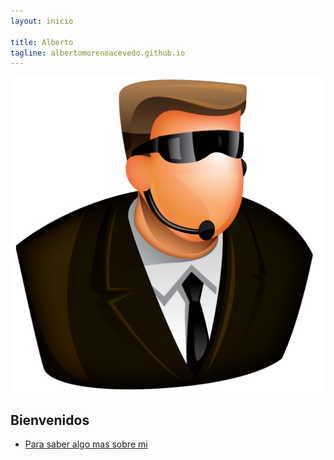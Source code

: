 ```yaml
---
layout: inicio

title: Alberto
tagline: albertomorenoacevedo.github.io
---
```

![imagen](foto.jpg)

## Bienvenidos

* [Para saber algo mas sobre mi](/about)
